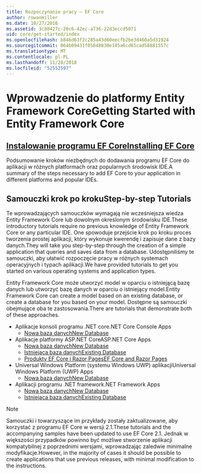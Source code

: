 ```yaml
---
title: Rozpoczynanie pracy — EF Core
author: rowanmiller
ms.date: 10/27/2016
ms.assetid: 3c88427c-20c6-42ec-a736-22d3eccd5071
uid: core/get-started/index
ms.openlocfilehash: b846d63f2c285a43d60eecfb2be3d460a5d31924
ms.sourcegitcommit: 064b09431f05848830e145a6cd65cad58881557c
ms.translationtype: MT
ms.contentlocale: pl-PL
ms.lasthandoff: 11/28/2018
ms.locfileid: "52552597"
---
```

# <a name="getting-started-with-entity-framework-core"></a><span data-ttu-id="b60be-102">Wprowadzenie do platformy Entity Framework Core</span><span class="sxs-lookup"><span data-stu-id="b60be-102">Getting Started with Entity Framework Core</span></span>

## <a name="installing-ef-coreinstallindexmd"></a>[<span data-ttu-id="b60be-103">Instalowanie programu EF Core</span><span class="sxs-lookup"><span data-stu-id="b60be-103">Installing EF Core</span></span>](install/index.md)

<span data-ttu-id="b60be-104">Podsumowanie kroków niezbędnych do dodawania programu EF Core do aplikacji w różnych platformach oraz popularnych środowisk IDE.</span><span class="sxs-lookup"><span data-stu-id="b60be-104">A summary of the steps necessary to add EF Core to your application in different platforms and popular IDEs.</span></span>

## <a name="step-by-step-tutorials"></a><span data-ttu-id="b60be-105">Samouczki krok po kroku</span><span class="sxs-lookup"><span data-stu-id="b60be-105">Step-by-step Tutorials</span></span>

<span data-ttu-id="b60be-106">Te wprowadzających samouczków wymagają nie wcześniejsza wiedza Entity Framework Core lub dowolnym określonym środowisku IDE.</span><span class="sxs-lookup"><span data-stu-id="b60be-106">These introductory tutorials require no previous knowledge of Entity Framework Core or any particular IDE.</span></span> <span data-ttu-id="b60be-107">One spowoduje przejście krok po kroku proces tworzenia prostej aplikacji, który wykonuje kwerendę i zapisuje dane z bazy danych.</span><span class="sxs-lookup"><span data-stu-id="b60be-107">They will take you step-by-step through the creation of a simple application that queries and saves data from a database.</span></span> <span data-ttu-id="b60be-108">Udostępniliśmy te samouczki, aby ułatwić rozpoczęcie pracy w różnych systemach operacyjnych i typach aplikacji.</span><span class="sxs-lookup"><span data-stu-id="b60be-108">We have provided tutorials to get you started on various operating systems and application types.</span></span>

<span data-ttu-id="b60be-109">Entity Framework Core może utworzyć model w oparciu o istniejącą bazę danych lub utworzyć bazę danych w oparciu o istniejący model.</span><span class="sxs-lookup"><span data-stu-id="b60be-109">Entity Framework Core can create a model based on an existing database, or create a database for you based on your model.</span></span> <span data-ttu-id="b60be-110">Dostępne są samouczki obejmujące oba te zastosowania.</span><span class="sxs-lookup"><span data-stu-id="b60be-110">There are tutorials that demonstrate both of these approaches.</span></span>

* <span data-ttu-id="b60be-111">Aplikacje konsoli programu .NET core</span><span class="sxs-lookup"><span data-stu-id="b60be-111">.NET Core Console Apps</span></span>
  * [<span data-ttu-id="b60be-112">Nowa baza danych</span><span class="sxs-lookup"><span data-stu-id="b60be-112">New Database</span></span>](netcore/new-db-sqlite.md)
* <span data-ttu-id="b60be-113">Aplikacje platformy ASP.NET Core</span><span class="sxs-lookup"><span data-stu-id="b60be-113">ASP.NET Core Apps</span></span>
  * [<span data-ttu-id="b60be-114">Nowa baza danych</span><span class="sxs-lookup"><span data-stu-id="b60be-114">New Database</span></span>](aspnetcore/new-db.md)
  * [<span data-ttu-id="b60be-115">Istniejąca baza danych</span><span class="sxs-lookup"><span data-stu-id="b60be-115">Existing Database</span></span>](aspnetcore/existing-db.md)
  * [<span data-ttu-id="b60be-116">Produkty EF Core i Razor Pages</span><span class="sxs-lookup"><span data-stu-id="b60be-116">EF Core and Razor Pages</span></span>](/aspnet/core/data/ef-rp/intro)
* <span data-ttu-id="b60be-117">Universal Windows Platform (systemu Windows UWP) aplikacji</span><span class="sxs-lookup"><span data-stu-id="b60be-117">Universal Windows Platform (UWP) Apps</span></span>
  * [<span data-ttu-id="b60be-118">Nowa baza danych</span><span class="sxs-lookup"><span data-stu-id="b60be-118">New Database</span></span>](uwp/getting-started.md)
* <span data-ttu-id="b60be-119">Aplikacji programu .NET framework</span><span class="sxs-lookup"><span data-stu-id="b60be-119">.NET Framework Apps</span></span>
  * [<span data-ttu-id="b60be-120">Nowa baza danych</span><span class="sxs-lookup"><span data-stu-id="b60be-120">New Database</span></span>](full-dotnet/new-db.md)
  * [<span data-ttu-id="b60be-121">Istniejąca baza danych</span><span class="sxs-lookup"><span data-stu-id="b60be-121">Existing Database</span></span>](full-dotnet/existing-db.md)

> [!NOTE]  
> <span data-ttu-id="b60be-122">Samouczki i towarzyszące im przykłady zostały zaktualizowane, aby korzystać z programu EF Core w wersji 2.1.</span><span class="sxs-lookup"><span data-stu-id="b60be-122">These tutorials and the accompanying samples have been updated to use EF Core 2.1.</span></span> <span data-ttu-id="b60be-123">Jednak w większości przypadków powinno być możliwe stworzenie aplikacji kompatybilnej z poprzednimi wersjami, wprowadzając zaledwie minimalne modyfikacje.</span><span class="sxs-lookup"><span data-stu-id="b60be-123">However, in the majority of cases it should be possible to create applications that use previous releases, with minimal modification to the instructions.</span></span> 
